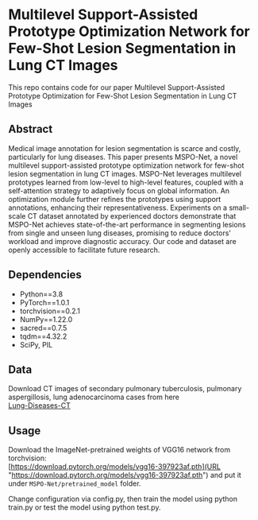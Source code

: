 # Multilevel Support-Assisted Prototype Optimization Network for Few-Shot Lesion Segmentation in Lung CT Images<br>
This repo contains code for our paper Multilevel Support-Assisted Prototype Optimization for Few-Shot Lesion Segmentation in Lung CT Images<br>

## Abstract<br>
Medical image annotation for lesion segmentation is scarce and costly, particularly for lung diseases. This paper presents MSPO-Net, a novel multilevel support-assisted prototype optimization network for few-shot lesion segmentation in lung CT images. MSPO-Net leverages multilevel prototypes learned from low-level to high-level features, coupled with a self-attention strategy to adaptively focus on global information. An optimization module further refines the prototypes using support annotations, enhancing their representativeness. Experiments on a small-scale CT dataset annotated by experienced doctors demonstrate that MSPO-Net achieves state-of-the-art performance in segmenting lesions from single and unseen lung diseases, promising to reduce doctors' workload and improve diagnostic accuracy. Our code and dataset are openly accessible to facilitate future research.<br>



## Dependencies<br>
* Python==3.8<br>
* PyTorch==1.0.1<br>
* torchvision==0.2.1<br>
* NumPy==1.22.0<br>
* sacred==0.7.5<br>
* tqdm==4.32.2<br>
* SciPy, PIL<br>

## Data<br>
Download CT images of secondary pulmonary tuberculosis, pulmonary aspergillosis, lung adenocarcinoma cases from here<br>
[Lung-Diseases-CT](URL "https://github.com/Tian-Yuan-ty/Lung-Diseases-CT")

## Usage<br>
Download the ImageNet-pretrained weights of VGG16 network from torchvision: <br>
[https://download.pytorch.org/models/vgg16-397923af.pth](URL "https://download.pytorch.org/models/vgg16-397923af.pth") and put it under `MSPO-Net/pretrained_model` folder.

Change configuration via config.py, then train the model using python train.py or test the model using python test.py.<br>
